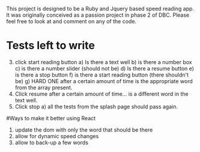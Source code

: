 This project is designed to be a Ruby and Jquery based speed reading app.  It was originally conceived as a passion project in phase 2 of DBC.  Please feel free to look at and comment on any of the code.
# Tests left to write
3) click start reading button
  a) Is there a text well
  b) is there a number box
  c) is there a number slider (should not be)
  d) Is there a resume button
  e) is there a stop button
  f) is there a start reading button (there shouldn't be)
  g) HARD ONE after a certain amount of time is the appropriate word from the array present.
4) Click resume
  after a certain amount of time... is a different word in the text well.
5) Click stop
  a) all the tests from the splash page should pass again.

#Ways to make it better using React
1) update the dom with only the word that should be there
2) allow for dynamic speed changes
3) allow to back-up a few words
